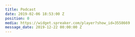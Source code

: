 ```yaml
---
title: Podcast
date: 2019-02-06 18:53:00 Z
position: 0
media: https://widget.spreaker.com/player?show_id=3558669
message_date: 2019-12-22 00:00:00 Z
---
```


